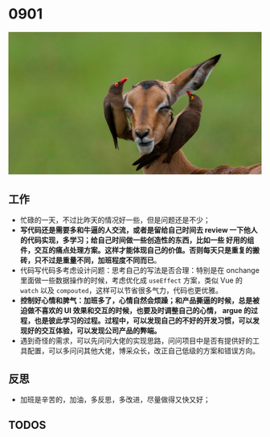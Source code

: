 
# 0901

![](./bg-imgs/0901.jpg)

## 工作

- 忙碌的一天，不过比昨天的情况好一些，但是问题还是不少；
- **写代码还是需要多和牛逼的人交流，或者是留给自己时间去 review 一下他人的代码实现，多学习；给自己时间做一些创造性的东西，比如一些 好用的组件，交互的痛点处理方案。这样才能体现自己的价值。否则每天只是重复的搬砖，只不过是重量不同，加班程度不同而已**。
- 代码写代码多考虑设计问题：思考自己的写法是否合理：特别是在 onchange 里面做一些数据操作的时候，考虑优化成 `useEffect` 方案，类似 Vue 的 `watch` 以及 `compouted`，这样可以节省很多气力，代码也更优雅。
- **控制好心情和脾气：加班多了，心情自然会烦躁；和产品撕逼的时候，总是被迫做不喜欢的 UI 效果和交互的时候，也要及时调整自己的心情， argue 的过程，也是彼此学习的过程。过程中，可以发现自己的不好的开发习惯，可以发现好的交互体验，可以发现公司产品的弊端。**
- 遇到奇怪的需求，可以先问问大佬的实现思路，问问项目中是否有提供好的工具配置，可以多问问其他大佬，博采众长，改正自己低级的方案和错误方向。

## 反思

- 加班是辛苦的，加油，多反思，多改进，尽量做得又快又好；

## TODOS